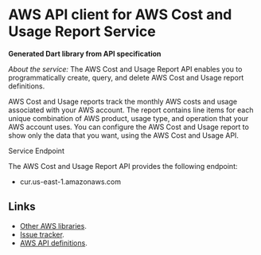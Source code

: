 # AWS API client for AWS Cost and Usage Report Service

**Generated Dart library from API specification**

*About the service:*
The AWS Cost and Usage Report API enables you to programmatically create,
query, and delete AWS Cost and Usage report definitions.

AWS Cost and Usage reports track the monthly AWS costs and usage associated
with your AWS account. The report contains line items for each unique
combination of AWS product, usage type, and operation that your AWS account
uses. You can configure the AWS Cost and Usage report to show only the data
that you want, using the AWS Cost and Usage API.

Service Endpoint

The AWS Cost and Usage Report API provides the following endpoint:

<ul>
<li>
cur.us-east-1.amazonaws.com
</li>
</ul>

## Links

- [Other AWS libraries](https://github.com/agilord/aws_client/tree/master/generated).
- [Issue tracker](https://github.com/agilord/aws_client/issues).
- [AWS API definitions](https://github.com/aws/aws-sdk-js/tree/master/apis).
